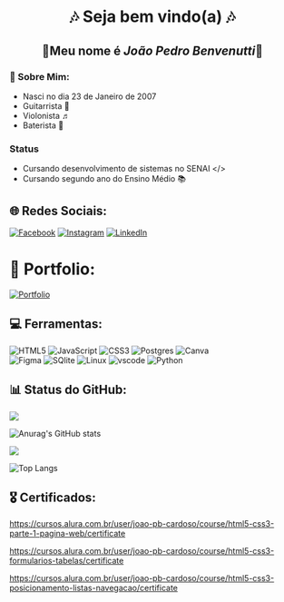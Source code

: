 <div align="center"> 
  
 # 🎶 Seja bem vindo(a) 🎶
  
 ## 🎸Meu nome é ***João Pedro Benvenutti***🎸

</div>

### 📌 Sobre Mim:
- Nasci no dia 23 de Janeiro de 2007
-  Guitarrista 🎸
- Violonista ♬
- Baterista 🥁
### Status
- Cursando desenvolvimento de sistemas no SENAI </>
- Cursando segundo ano do Ensino Médio 📚
## 🌐 Redes Sociais:
[![Facebook](https://img.shields.io/badge/Facebook-%231877F2.svg?logo=Facebook&logoColor=white)](https://facebook.com/joaopedro.benvenutti.5) [![Instagram](https://img.shields.io/badge/Instagram-%23E4405F.svg?logo=Instagram&logoColor=white)](https://instagram.com/joaobenvenutti_) [![LinkedIn](https://img.shields.io/badge/LinkedIn-%230077B5.svg?logo=linkedin&logoColor=white)](https://linkedin.com/in/joao-benvenutti)
# 📂 Portfolio:
[![Portfolio](https://img.shields.io/badge/Meu%20Portfolio-454FA9?style=for-the-badge&logo=Google&Sites&logoColor=white)](https://sites.google.com/estudante.sesisenai.org.br/joao-pedro-vidal/p%C3%A1gina-inicial)
## 💻 Ferramentas:
![HTML5](https://img.shields.io/badge/html5-%23E34F26.svg?style=for-the-badge&logo=html5&logoColor=white)  ![JavaScript](https://img.shields.io/badge/javascript-%23323330.svg?style=for-the-badge&logo=javascript&logoColor=%23F7DF1E)  ![CSS3](https://img.shields.io/badge/css3-%231572B6.svg?style=for-the-badge&logo=css3&logoColor=white)   ![Postgres](https://img.shields.io/badge/postgres-%23316192.svg?style=for-the-badge&logo=postgresql&logoColor=white)  ![Canva](https://img.shields.io/badge/Canva-%2300C4CC.svg?style=for-the-badge&logo=Canva&logoColor=white)  
![Figma](https://img.shields.io/badge/figma-%23F24E1E.svg?style=for-the-badge&logo=figma&logoColor=white)  ![SQlite](https://img.shields.io/badge/SQlite-07405E?style=for-the-badge&logo=SQlite&logoColor=white)
 ![Linux](https://img.shields.io/badge/Linux-323330?style=for-the-badge&logo=Linux&logoColor=yellow)
 ![vscode](https://img.shields.io/badge/Visual%20Studio%20Code-30A1EB?style=for-the-badge&logo=Visual%20Studio%20Code&logoColor=white)
 ![Python](https://img.shields.io/badge/python-3670A0?style=for-the-badge&logo=python&logoColor=ffdd54)
 

## 📊 Status do GitHub:

![](https://github-readme-streak-stats.herokuapp.com/?user=Joaopbcardoso&theme=tokyonight&hide_border=false)

![Anurag's GitHub stats](https://github-readme-stats.vercel.app/api?username=Joaopbcardoso&show_icons=true&theme=tokyonight)

[![](https://visitcount.itsvg.in/api?id=Joaopbcardoso&icon=0&color=0)](https://visitcount.itsvg.in)

![Top Langs](https://github-readme-stats.vercel.app/api/top-langs/?username=Joaopbcardoso&langs_count=8)

## 🎖 Certificados:

https://cursos.alura.com.br/user/joao-pb-cardoso/course/html5-css3-parte-1-pagina-web/certificate

https://cursos.alura.com.br/user/joao-pb-cardoso/course/html5-css3-formularios-tabelas/certificate

https://cursos.alura.com.br/user/joao-pb-cardoso/course/html5-css3-posicionamento-listas-navegacao/certificate




 




 


